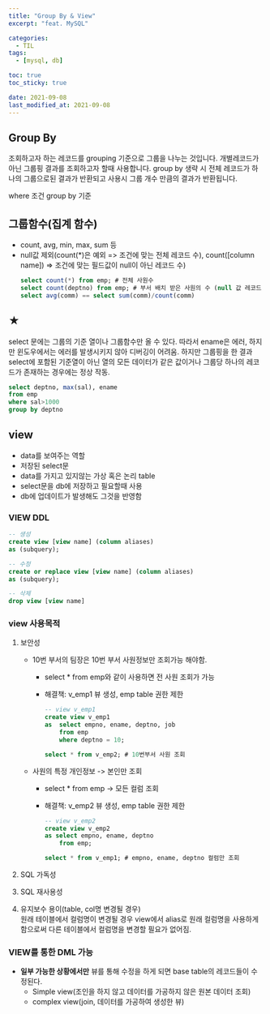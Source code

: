 ```yaml
---
title: "Group By & View"
excerpt: "feat. MySQL"

categories:
  - TIL
tags:
  - [mysql, db]

toc: true
toc_sticky: true

date: 2021-09-08
last_modified_at: 2021-09-08
---
```


## Group By

조회하고자 하는 레코드를 grouping 기준으로 그룹을 나누는 것입니다. 개별레코드가 아닌 그룹핑 결과를 조회하고자 할때 사용합니다. group by 생략 시 전체 레코드가 하나의 그룹으로된 결과가 반환되고 사용시 그룹 개수 만큼의 결과가 반환됩니다.

where 조건
group by 기준

## 그룹함수(집계 함수)

- count, avg, min, max, sum 등
- null값 제외(count(\*)은 예외 => 조건에 맞는 전체 레코드 수), count([column name]) => 조건에 맞는 필드값이 null이 아닌 레코드 수)
  ```sql
  select count(*) from emp; # 전체 사원수
  select count(deptno) from emp; # 부서 배치 받은 사원의 수 (null 값 레코드 제외)
  select avg(comm) == select sum(comm)/count(comm)
  ```

## ★

select 문에는 그룹의 기준 열이나 그룹함수만 올 수 있다. 따라서 ename은 에러, 하지만 윈도우에서는 에러를 발생시키지 않아 디버깅이 어려움.
하지만 그룹핑을 한 결과 select에 포함된 기준열이 아닌 열의 모든 데이터가 같은 값이거나 그룹당 하나의 레코드가 존재하는 경우에는 정상 작동.

```sql
select deptno, max(sal), ename
from emp
where sal>1000
group by deptno
```

## view

- data를 보여주는 역할
- 저장된 select문
- data를 가지고 있지않는 가상 혹은 논리 table
- select문을 db에 저장하고 필요할때 사용
- db에 업데이트가 발생해도 그것을 반영함

### VIEW DDL

```sql
-- 생성
create view [view name] (column aliases)
as (subquery);

-- 수정
create or replace view [view name] (column aliases)
as (subquery);

-- 삭제
drop view [view name]
```

### view 사용목적

1. 보안성

   - 10번 부서의 팀장은 10번 부서 사원정보만 조회가능 해야함.

     - select \* from emp와 같이 사용하면 전 사원 조회가 가능
     - 해결책: v_emp1 뷰 생성, emp table 권한 제한

       ```sql
       -- view v_emp1
       create view v_emp1
       as  select empno, ename, deptno, job
           from emp
           where deptno = 10;

       select * from v_emp2; # 10번부서 사원 조회
       ```

   - 사원의 특정 개인정보 -> 본인만 조회

     - select \* from emp -> 모든 컬럼 조회
     - 해결책: v_emp2 뷰 생성, emp table 권한 제한

       ```sql
       -- view v_emp2
       create view v_emp2
       as select empno, ename, deptno
           from emp;

       select * from v_emp1; # empno, ename, deptno 컬럼만 조회
       ```

2. SQL 가독성
3. SQL 재사용성
4. 유지보수 용이(table, col명 변경될 경우)  
   원래 테이블에서 컬럼명이 변경될 경우 view에서 alias로 원래 컬럼명을 사용하게 함으로써 다른 테이블에서 컬럼명을 변경할 필요가 없어짐.

### VIEW를 통한 DML 가능

- **일부 가능한 상황에서만** 뷰를 통해 수정을 하게 되면 base table의 레코드들이 수정된다.
  - Simple view(조인을 하지 않고 데이터를 가공하지 않은 원본 데이터 조회)
  - complex view(join, 데이터를 가공하여 생성한 뷰)
